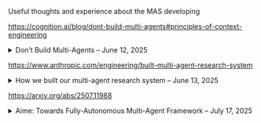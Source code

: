 Useful thoughts and experience about the MAS developing 


https://cognition.ai/blog/dont-build-multi-agents#principles-of-context-engineering 
<details>
  <summary>Don’t Build Multi-Agents – June 12, 2025</summary>

**Tags:** LLM Agents, Context Engineering, Reliability

The article argues that chaining multiple LLM subagents in parallel is fragile because context and implicit decisions get siloed, leading to compounding errors. Instead, it introduces **Context Engineering**—sharing the full trace of prior actions and recognizing that every action carries hidden assumptions—and advocates for a **single-threaded linear agent**, optionally augmented with a **history-compressor** to summarize long interactions :contentReference[oaicite:0]{index=0}.

**Main conclusion:**  
For robust, long-running AI agents, avoid parallel multi-agent setups and focus on seamless context management—either via one coherent agent or by intelligently compressing history—so that every decision is consistently informed by the complete task context. :contentReference[oaicite:1]{index=1}
</details>

https://www.anthropic.com/engineering/built-multi-agent-research-system
<details>
  <summary>How we built our multi-agent research system – June 13, 2025</summary>

**Tags:** Multi-Agent Systems, Orchestration, Research, Prompt Engineering

This article describes how Anthropic built its Research feature using a lead Claude agent to orchestrate multiple parallel subagents for open-ended research tasks. It covers challenges around orchestration patterns, prompt and tool design, evaluation frameworks, and operational practices, illustrating how careful multi-agent engineering can accelerate research workflows while managing reliability and coordination complexities. :contentReference[oaicite:2]{index=2}

**Main conclusion:**  
With robust orchestration patterns, prompt strategies, evaluation methods, and fault-recovery practices, production-grade multi-agent systems can dramatically enhance complex research tasks—but the gap between prototype and reliable production demands meticulous engineering around tooling, evaluation, and deployment. :contentReference[oaicite:3]{index=3}
</details>

https://arxiv.org/abs/2507.11988
<details>
  <summary>Aime: Towards Fully-Autonomous Multi-Agent Framework – July 17, 2025</summary>

**Tags:** Multi-Agent Systems, Dynamic Planning, Actor Factory, Progress Management

This paper introduces **Aime**, a novel multi-agent framework that overcomes the limitations of the static plan‑and‑execute paradigm by:
- Employing a **Dynamic Planner** that continuously refines strategy based on real‑time execution feedback.  
- Utilizing an **Actor Factory** to instantiate specialized agents on‑demand, each equipped with tailored tools and knowledge.  
- Maintaining a **Progress Management Module** as a single source of truth for coherent, system‑wide state awareness.  
The framework replaces rigid, precomputed workflows with a fluid, adaptive architecture and is evaluated on GAIA, SWE‑bench Verified, and WebVoyager benchmarks, where it consistently outperforms highly specialized state‑of‑the‑art agents :contentReference[oaicite:3]{index=3}.

**Main conclusion:**  
Aime significantly outperforms conventional multi‑agent systems—achieving new state‑of‑the‑art success rates of 77.6% on GAIA, 66.4% on SWE‑bench Verified, and 92.3% on WebVoyager—demonstrating superior adaptability, efficiency, and overall task success in dynamic environments :contentReference[oaicite:4]{index=4}.
</details>

